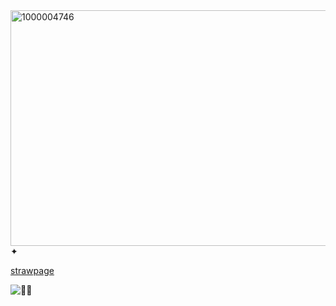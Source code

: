 <img width="736" height="377" alt="1000004746" src="https://github.com/user-attachments/assets/d2093a07-b010-4703-acf3-e06079252721" />
 ✦

[strawpage](https://ghostly-painted-shells.straw.page)


![🎰👻 ](https://komarev.com/ghpvc/?username=GAMBLEGHOST&color=9AC5F6&style=flat&label=🎰👻 )



